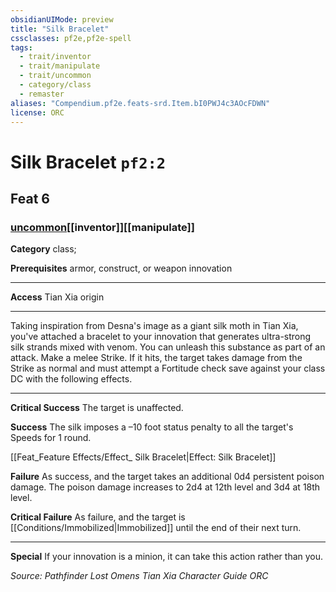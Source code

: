 ```yaml
---
obsidianUIMode: preview
title: "Silk Bracelet"
cssclasses: pf2e,pf2e-spell
tags:
  - trait/inventor
  - trait/manipulate
  - trait/uncommon
  - category/class
  - remaster
aliases: "Compendium.pf2e.feats-srd.Item.bI0PWJ4c3AOcFDWN"
license: ORC
---
```

# Silk Bracelet `pf2:2`
## Feat 6
### [uncommon](uncommon "Uncommon Rarity Trait")[[inventor]][[manipulate]]

**Category** class; 



**Prerequisites** armor, construct, or weapon innovation
* * *
**Access** Tian Xia origin

* * *

Taking inspiration from Desna's image as a giant silk moth in Tian Xia, you've attached a bracelet to your innovation that generates ultra-strong silk strands mixed with venom. You can unleash this substance as part of an attack. Make a melee Strike. If it hits, the target takes damage from the Strike as normal and must attempt a Fortitude check save against your class DC with the following effects.

* * *

**Critical Success** The target is unaffected.

**Success** The silk imposes a –10 foot status penalty to all the target's Speeds for 1 round.

[[Feat_Feature Effects/Effect_ Silk Bracelet|Effect: Silk Bracelet]]

**Failure** As success, and the target takes an additional 0d4 persistent poison damage. The poison damage increases to 2d4 at 12th level and 3d4 at 18th level.

**Critical Failure** As failure, and the target is [[Conditions/Immobilized|Immobilized]] until the end of their next turn.

* * *

**Special** If your innovation is a minion, it can take this action rather than you.

*Source: Pathfinder Lost Omens Tian Xia Character Guide*
*ORC*
